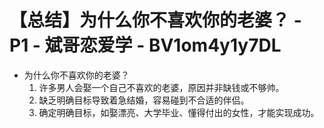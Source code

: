 # 【总结】为什么你不喜欢你的老婆？ - P1 - 斌哥恋爱学 - BV1om4y1y7DL

-   为什么你不喜欢你的老婆？
    1.  许多男人会娶一个自己不喜欢的老婆，原因并非缺钱或不够帅。
    2.  缺乏明确目标导致着急结婚，容易碰到不合适的伴侣。
    3.  确定明确目标，如娶漂亮、大学毕业、懂得付出的女性，才能实现成功。